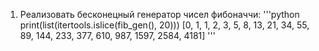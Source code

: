 1. Реализовать бесконецный генератор чисел фибоначчи:
'''python
print(list(itertools.islice(fib_gen(), 20)))
[0, 1, 1, 2, 3, 5, 8, 13, 21, 34, 55, 89, 144, 233, 377, 610, 987, 1597, 2584, 4181]
'''
